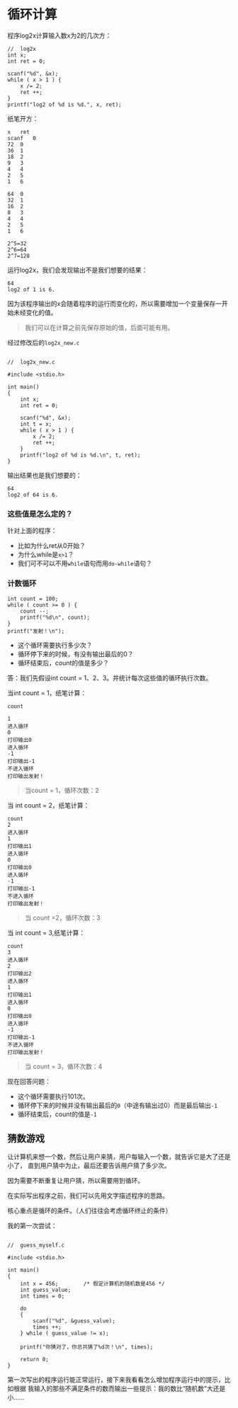 # 循环计算

程序log2x计算输入数x为2的几次方：

```
//	log2x
int x;
int ret = 0;

scanf("%d", &x);
while ( x > 1 ) {
	x /= 2;
	ret ++;
}
printf("log2 of %d is %d.", x, ret);
```


纸笔开方：

```
x	ret
scanf	0
72	0
36	1
18	2
9	3
4	4
2	5
1	6

64	0
32	1
16	2
8	3
4	4
2	5
1	6

2^5=32
2^6=64
2^7=128

```

运行log2x，我们会发现输出不是我们想要的结果：

```
64
log2 of 1 is 6.
```

因为该程序输出的x会随着程序的运行而变化的，所以需要增加一个变量保存一开始未经变化的值。

> 我们可以在计算之前先保存原始的值，后面可能有用。

经过修改后的`log2x_new.c`

```

//	log2x_new.c

#include <stdio.h>

int main()
{
	int x;
	int ret = 0;

	scanf("%d", &x);
	int t = x;
	while ( x > 1 ) {
		x /= 2;
		ret ++;
	}
	printf("log2 of %d is %d.\n", t, ret);
}
```

输出结果也是我们想要的：

```
64
log2 of 64 is 6.
```

### 这些值是怎么定的？

针对上面的程序：

- 比如为什么ret从0开始？
- 为什么while是`x>1`？
- 我们可不可以不用`while`语句而用`do-while`语句？

### 计数循环

```
int count = 100;
while ( count >= 0 ) {
	count --;
	printf("%d\n", count);
}
printf("发射！\n");
```

- 这个循环需要执行多少次？
- 循环停下来的时候，有没有输出最后的0？
- 循环结束后，count的值是多少？

答：我们先假设int count = 1、2、3。并统计每次这些值的循环执行次数。

当int count = 1，纸笔计算：
```
count

1		
进入循环
0		
打印输出0
进入循环
-1		
打印输出-1
不进入循环
打印输出发射！
```

> 当count = 1，循环次数：2

当 int count = 2，纸笔计算：

```
count
2
进入循环
1
打印输出1
进入循环
0
打印输出0
进入循环
-1
打印输出-1
不进入循环
打印输出发射！
```

> 当 count =2，循环次数：3

当 int count = 3,纸笔计算：

```
count
3
进入循环
2
打印输出2
进入循环
1
打印输出1
进入循环
0
打印输出0
进入循环
-1
打印输出-1
不进入循环
打印输出发射！
```

> 当 count = 3，循环次数：4

现在回答问题：

- 这个循环需要执行101次。
- 循环停下来的时候并没有输出最后的`0`（中途有输出过0）而是最后输出`-1`
- 循环结束后，count的值是`-1`

## 猜数游戏

让计算机来想一个数，然后让用户来猜，用户每输入一个数，就告诉它是大了还是小了，
直到用户猜中为止，最后还要告诉用户猜了多少次。

因为需要不断重复让用户猜，所以需要用到循环。

在实际写出程序之前，我们可以先用文字描述程序的思路。

核心重点是循环的条件。（人们往往会考虑循环终止的条件）

我的第一次尝试：

```

//	guess_myself.c

#include <stdio.h>

int main()
{
	int x = 456;		/* 假定计算机的随机数是456 */
	int guess_value;
	int times = 0;

	do
	{
		scanf("%d", &guess_value);
		times ++;
	} while ( guess_value != x);
	
	printf("你猜对了，你总共猜了%d次！\n", times);

	return 0;
}
```

第一次写出的程序运行能正常运行，接下来我看看怎么增加程序运行中的提示，比如根据
我输入的那些不满足条件的数而输出一些提示：我的数比“随机数”大还是小……

```

